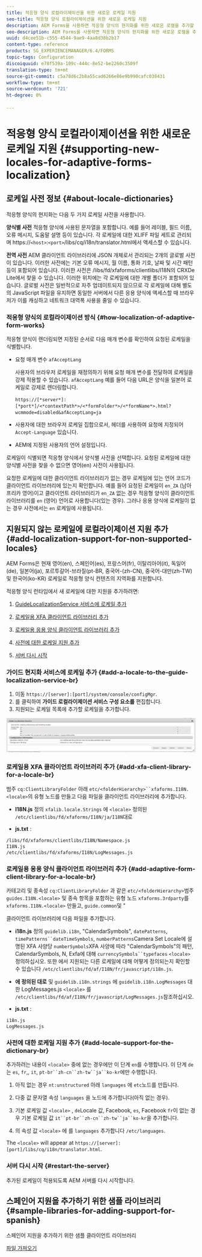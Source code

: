 ```yaml
---
title: 적응형 양식 로컬라이제이션을 위한 새로운 로케일 지원
seo-title: 적응형 양식 로컬라이제이션을 위한 새로운 로케일 지원
description: AEM Forms을 사용하면 적응형 양식의 현지화를 위한 새로운 로캘을 추가할 수 있습니다. 기본적으로 지원되는 로케일은 영어, 프랑스어, 독일어 및 일본어입니다.
seo-description: AEM Forms을 사용하면 적응형 양식의 현지화를 위한 새로운 로캘을 추가할 수 있습니다. 기본적으로 지원되는 로케일은 영어, 프랑스어, 독일어 및 일본어입니다.
uuid: d4cee51b-c555-4544-9ae9-4aa8d38b2b17
content-type: reference
products: SG_EXPERIENCEMANAGER/6.4/FORMS
topic-tags: Configuration
discoiquuid: e78f539a-109c-444c-8e52-be2260c3509f
translation-type: tm+mt
source-git-commit: c5a78d6c2b8a55cad6266e86e9b990cafc038431
workflow-type: tm+mt
source-wordcount: '721'
ht-degree: 0%

---
```



# 적응형 양식 로컬라이제이션을 위한 새로운 로케일 지원 {#supporting-new-locales-for-adaptive-forms-localization}

## 로케일 사전 정보 {#about-locale-dictionaries}

적응형 양식의 현지화는 다음 두 가지 로케일 사전을 사용합니다.

**양식별 사전** 적응형 양식에 사용된 문자열을 포함합니다. 예를 들어 레이블, 필드 이름, 오류 메시지, 도움말 설명 등이 있습니다. 각 로케일에 대한 XLIFF 파일 세트로 관리되며 https://`<host>`:`<port>`/libs/cq/i18n/translator.html에서 액세스할 수 있습니다.

**전역 사전** AEM 클라이언트 라이브러리에 JSON 개체로서 관리되는 2개의 글로벌 사전이 있습니다. 이러한 사전에는 기본 오류 메시지, 월 이름, 통화 기호, 날짜 및 시간 패턴 등이 포함되어 있습니다. 이러한 사전은 /libs/fd/xfaforms/clientlibs/I18N의 CRXDe Lite에서 찾을 수 있습니다. 이러한 위치에는 각 로케일에 대한 개별 폴더가 포함되어 있습니다. 글로벌 사전은 일반적으로 자주 업데이트되지 않으므로 각 로케일에 대해 별도의 JavaScript 파일을 유지하면 동일한 서버에서 다른 응용 양식에 액세스할 때 브라우저가 이를 캐싱하고 네트워크 대역폭 사용을 줄일 수 있습니다.

### 적응형 양식의 로컬라이제이션 방식 {#how-localization-of-adaptive-form-works}

적응형 양식이 렌더링되면 지정된 순서로 다음 매개 변수를 확인하여 요청된 로케일을 식별합니다.

* 요청 매개 변수 `afAcceptLang`

   사용자의 브라우저 로케일을 재정의하기 위해 요청 매개 변수를 전달하여 로케일을 강제 적용할 수 있습니다. `afAcceptLang` 예를 들어 다음 URL은 양식을 일본어 로케일로 강제로 렌더링합니다.

   `https://[*server*]:[*port*]/<*contextPath*>/<*formFolder*>/<*formName*>.html?wcmmode=disabled&afAcceptLang=ja`

* 사용자에 대한 브라우저 로케일 집합으로서, 헤더를 사용하여 요청에 지정되어 `Accept-Language` 있습니다.

* AEM에 지정된 사용자의 언어 설정입니다.

로케일이 식별되면 적응형 양식에서 양식별 사전을 선택합니다. 요청된 로케일에 대한 양식별 사전을 찾을 수 없으면 영어(en) 사전이 사용됩니다.

요청한 로케일에 대한 클라이언트 라이브러리가 없는 경우 로케일에 있는 언어 코드가 클라이언트 라이브러리에 있는지 확인합니다. 예를 들어 요청된 로케일이 `en_ZA` (남아프리카 영어)이고 클라이언트 라이브러리가 `en_ZA` 없는 경우 적응형 양식이 클라이언트 라이브러리를 `en` (영어) 언어로 사용합니다(있는 경우). 그러나 응용 양식에 로케일이 없는 경우 사전에서는 `en` 로케일에 사용됩니다.

## 지원되지 않는 로케일에 로컬라이제이션 지원 추가 {#add-localization-support-for-non-supported-locales}

AEM Forms은 현재 영어(en), 스페인어(es), 프랑스어(fr), 이탈리아어(it), 독일어(de), 일본어(ja), 포르투갈어-브라질(pt-BR, 중국어-(zh-CN), 중국어-대만(zh-TW) 및 한국어(ko-KR) 로케일로 적응형 양식 컨텐츠의 지역화를 지원합니다.

적응형 양식 런타임에서 새 로케일에 대한 지원을 추가하려면:

1. [GuideLocalizationService 서비스에 로케일 추가](/help/forms/using/supporting-new-language-localization.md#p-add-a-locale-to-the-guide-localization-service-br-p)

1. [로케일용 XFA 클라이언트 라이브러리 추가](/help/forms/using/supporting-new-language-localization.md#p-add-xfa-client-library-for-a-locale-br-p)

1. [로케일용 응용 양식 클라이언트 라이브러리 추가](/help/forms/using/supporting-new-language-localization.md#p-add-adaptive-form-client-library-for-a-locale-br-p)
1. [사전에 대한 로케일 지원 추가](/help/forms/using/supporting-new-language-localization.md#p-add-locale-support-for-the-dictionary-br-p)
1. [서버 다시 시작](/help/forms/using/supporting-new-language-localization.md#p-restart-the-server-p)

### 가이드 현지화 서비스에 로케일 추가 {#add-a-locale-to-the-guide-localization-service-br}

1. 이동 `https://[server]:[port]/system/console/configMgr`.
1. 를 클릭하여 **가이드 로컬라이제이션 서비스 구성 요소를** 편집합니다.
1. 지원되는 로케일 목록에 추가할 로케일을 추가합니다.

![GuideLocalizationService](assets/configservice.png)

### 로케일용 XFA 클라이언트 라이브러리 추가 {#add-xfa-client-library-for-a-locale-br}

범주 `cq:ClientLibraryFolder` 아래 `etc/<folderHierarchy>``xfaforms.I18N.<locale>`의 유형 노드를 만들고 다음 파일을 클라이언트 라이브러리에 추가합니다.

* **I18N.js** 정의 `xfalib.locale.Strings` 에 `<locale>` 정의된 `/etc/clientlibs/fd/xfaforms/I18N/ja/I18N`대로

* **js.txt** :

```
/libs/fd/xfaforms/clientlibs/I18N/Namespace.js
I18N.js
/etc/clientlibs/fd/xfaforms/I18N/LogMessages.js
```

### 로케일용 응용 양식 클라이언트 라이브러리 추가 {#add-adaptive-form-client-library-for-a-locale-br}

카테고리 및 종속성 `cq:ClientLibraryFolder` 과 같은 `etc/<folderHierarchy>`범주 `guides.I18N.<locale>` 및 종속 항목을 포함하는 유형 노드 `xfaforms.3rdparty`를 `xfaforms.I18N.<locale>` 만들고, `guide.common`및 &quot;

클라이언트 라이브러리에 다음 파일을 추가합니다.

* **i18n.js** 정의 `guidelib.i18n`, &quot;CalendarSymbols&quot;, `datePatterns`, `timePatterns``dateTimeSymbols`, `numberPatterns`Camera Set Locale에 설명된 XFA 사양당 `numberSymbols`XFA 사양에 따라 &quot;CalendarSymbols&quot;의 패턴, CalendarSymbols, N, Exfa에 대해 `currencySymbols``typefaces` `<locale>` [](https://helpx.adobe.com/content/dam/Adobe/specs/xfa_spec_3_3.pdf)정의하십시오. 또한 에서 지원되는 다른 로케일에 대해 어떻게 정의되는지 확인할 수 있습니다 `/etc/clientlibs/fd/af/I18N/fr/javascript/i18n.js`.

* **에 정의된 대로** 및 `guidelib.i18n.strings` 에 `guidelib.i18n.LogMessages` 대한 LogMessages.js `<locale>` 를 `/etc/clientlibs/fd/af/I18N/fr/javascript/LogMessages.js`참조하십시오.

* **js.txt** :

```
i18n.js
LogMessages.js
```

### 사전에 대한 로케일 지원 추가 {#add-locale-support-for-the-dictionary-br}

추가하려는 내용이 `<locale>` 중에 없는 경우에만 이 단계 `en`를 수행합니다. 이 단계 `de`는 `es`, `fr`,, `it`, `pt-br``zh-cn``zh-tw``ja``ko-kr`에만 수행합니다.

1. 아직 없는 경우 `nt:unstructured` 아래 `languages` 에 `etc`노드를 만듭니다.

1. 다중 값 문자열 속성 `languages` 을 노드에 추가합니다(아직 없는 경우).
1. 기본 로케일 값 `<locale>` , `de`Locale 값, Facebook, `es`, Facebook `fr`이 없는 경우 기본 로케일 값 `it``pt-br``zh-cn``zh-tw``ja``ko-kr`을 추가합니다.

1. 의 속성 값 `<locale>` 에 를 `languages` 추가합니다 `/etc/languages`.

The `<locale>` will appear at `https://[server]:[port]/libs/cq/i18n/translator.html`.

### 서버 다시 시작 {#restart-the-server}

추가된 로케일이 적용되도록 AEM 서버를 다시 시작합니다.

## 스페인어 지원을 추가하기 위한 샘플 라이브러리 {#sample-libraries-for-adding-support-for-spanish}

스페인어 지원을 추가하기 위한 샘플 클라이언트 라이브러리

[파일 가져오기](assets/sample.zip)

